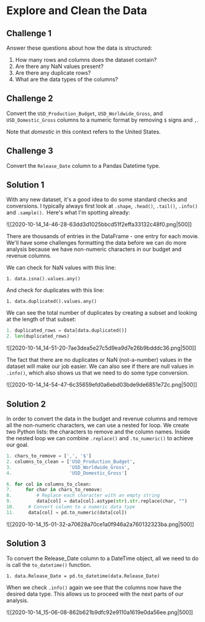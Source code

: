 # Explore and Clean the Data

## Challenge 1

Answer these questions about how the data is structured:

1. How many rows and columns does the dataset contain?
2. Are there any NaN values present?
3. Are there any duplicate rows?
4. What are the data types of the columns?

## Challenge 2

Convert the `USD_Production_Budget`, `USD_Worldwide_Gross`, and `USD_Domestic_Gross` columns to a numeric format by removing `$` signs and `,`.

Note that _domestic_ in this context refers to the United States.

## Challenge 3

Convert the `Release_Date` column to a Pandas Datetime type.

## Solution 1

With any new dataset, it's a good idea to do some standard checks and conversions. I typically always first look at `.shape`, `.head()`, `.tail()`, `.info()` and `.sample()`.  Here's what I'm spotting already:

![[2020-10-14_14-46-28-63dd3d1025bbcd51f2effa33132c48f0.png|500]]

There are thousands of entries in the DataFrame - one entry for each movie. We'll have some challenges formatting the data before we can do more analysis because we have non-numeric characters in our budget and revenue columns.

We can check for NaN values with this line:

`1. data.isna().values.any()`

And check for duplicates with this line:

`1. data.duplicated().values.any()`

We can see the total number of duplicates by creating a subset and looking at the length of that subset:

```python
1. duplicated_rows = data[data.duplicated()]
2. len(duplicated_rows)
```

![[2020-10-14_14-51-20-7ae3dea5e27c5d9ea9d7e26b9bdddc36.png|500]]

The fact that there are no duplicates or NaN (not-a-number) values in the dataset will make our job easier. We can also see if there are null values in `.info()`, which also shows us that we need to do some type conversion.

![[2020-10-14_14-54-47-6c35659efd0a6ebd03bde9de6851e72c.png|500]]

## Solution 2

In order to convert the data in the budget and revenue columns and remove all the non-numeric characters, we can use a nested for loop. We create two Python lists: the characters to remove and the column names. Inside the nested loop we can combine `.replace()` and `.to_numeric()` to achieve our goal.

```python
1. chars_to_remove = [',', '$']
2. columns_to_clean = ['USD_Production_Budget', 
3.                     'USD_Worldwide_Gross',
4.                     'USD_Domestic_Gross']

6. for col in columns_to_clean:
7.     for char in chars_to_remove:
8.         # Replace each character with an empty string
9.         data[col] = data[col].astype(str).str.replace(char, "")
10.     # Convert column to a numeric data type
11.     data[col] = pd.to_numeric(data[col])
```

![[2020-10-14_15-01-32-a70628a70ce1a0f946a2a760132323ba.png|500]]

## Solution 3

To convert the Release_Date column to a DateTime object, all we need to do is call the `to_datetime()` function.

`1. data.Release_Date = pd.to_datetime(data.Release_Date)`

When we check `.info()` again we see that the columns now have the desired data type. This allows us to proceed with the next parts of our analysis.

![[2020-10-14_15-06-08-862b621b9dfc92e9110a1619e0da56ee.png|500]]